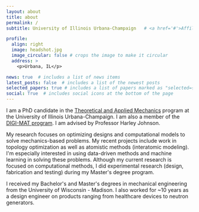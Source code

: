```yaml
---
layout: about
title: about
permalink: /
subtitle: University of Illinois Urbana-Champaign   # <a href='#'>Affiliations</a>. 

profile:
  align: right
  image: headshot.jpg
  image_circular: false # crops the image to make it circular
  address: >
    <p>Urbana, IL</p>

news: true  # includes a list of news items
latest_posts: false  # includes a list of the newest posts
selected_papers: true # includes a list of papers marked as "selected={true}"
social: True  # includes social icons at the bottom of the page
---
```


I am a PhD candidate in the [Theoretical and Applied Mechanics](https://mechse.illinois.edu/graduate/graduate-degree-programs/phd-programs/phd-theoretical-and-applied-mechanics) program at the University of Illinois Urbana-Champaign.
I am also a member of the [DIGI-MAT program](https://digi-mat.ncsa.illinois.edu/).
I am advised by Professor Harley Johnson.

My research focuses on optimizing designs and computational models to solve mechanics-based problems.
My recent projects include work in topology optimization as well as atomistic methods (interatomic modeling).
I'm especially interested in using data-driven methods and machine learning in solving these problems.
Although my current research is focused on computational methods, I did experimental research (design, fabrication and testing) during my Master's degree program.

I received my Bachelor's and Master's degrees in mechanical engineering from the University of Wisconsin - Madison.
I also worked for ~10 years as a design engineer on products ranging from healthcare devices to neutron generators.
